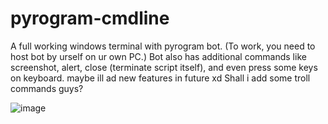# pyrogram-cmdline
A full working windows terminal with pyrogram bot. (To work, you need to host bot by urself on ur own PC.) Bot also has additional commands like screenshot, alert, close (terminate script itself), and even press some keys  on keyboard. maybe ill ad new features in future xd
Shall i add some troll commands guys?


![image](https://user-images.githubusercontent.com/115405245/222698302-60123db4-fcb0-4ddc-a3db-2dd8c2386407.png)
